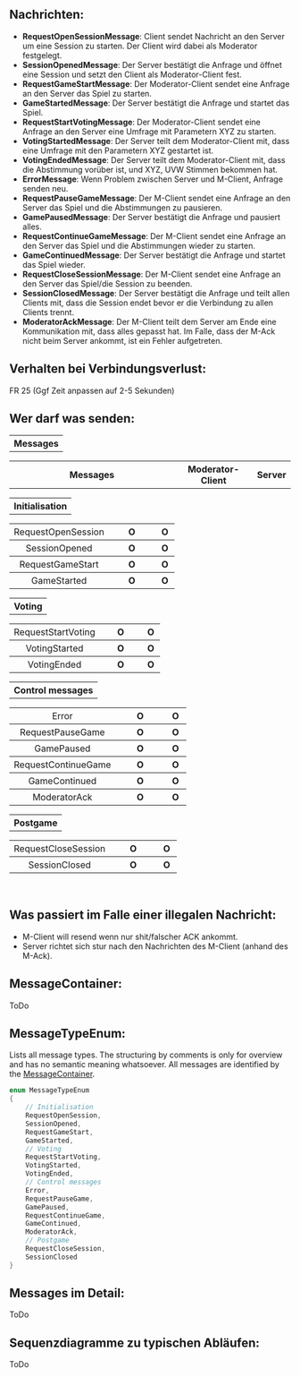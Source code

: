 ## Nachrichten:
- **RequestOpenSessionMessage**: Client sendet Nachricht an den Server um eine Session zu starten. Der Client wird dabei als Moderator festgelegt.
- **SessionOpenedMessage**: Der Server bestätigt die Anfrage und öffnet eine Session und setzt den Client als Moderator-Client fest.
- **RequestGameStartMessage**: Der Moderator-Client sendet eine Anfrage an den Server das Spiel zu starten.
- **GameStartedMessage**: Der Server bestätigt die Anfrage und startet das Spiel.
- **RequestStartVotingMessage**: Der Moderator-Client sendet eine Anfrage an den Server eine Umfrage mit Parametern XYZ zu starten.
- **VotingStartedMessage**: Der Server teilt dem Moderator-Client mit, dass eine Umfrage mit den Parametern XYZ gestartet ist.
- **VotingEndedMessage**: Der Server teilt dem Moderator-Client mit, dass die Abstimmung vorüber ist, und XYZ, UVW Stimmen bekommen hat.
- **ErrorMessage**: Wenn Problem zwischen Server und M-Client, Anfrage senden neu.
- **RequestPauseGameMessage**: Der M-Client sendet eine Anfrage an den Server das Spiel und die Abstimmungen zu pausieren.
- **GamePausedMessage**: Der Server bestätigt die Anfrage und pausiert alles.
- **RequestContinueGameMessage**: Der M-Client sendet eine Anfrage an den Server das Spiel und die Abstimmungen wieder zu starten.
- **GameContinuedMessage**: Der Server bestätigt die Anfrage und startet das Spiel wieder.
- **RequestCloseSessionMessage**: Der M-Client sendet eine Anfrage an den Server das Spiel/die Session zu beenden.
- **SessionClosedMessage**: Der Server bestätigt die Anfrage und teilt allen Clients mit, dass die Session endet bevor er die Verbindung zu allen Clients trennt.
- **ModeratorAckMessage**: Der M-Client teilt dem Server am Ende eine Kommunikation mit, dass alles gepasst hat. Im Falle, dass der M-Ack nicht beim Server ankommt, ist ein Fehler aufgetreten.

## Verhalten bei Verbindungsverlust:
FR 25 (Ggf Zeit anpassen auf 2-5 Sekunden)

## Wer darf was senden:

<table style="width:100%">
    <tr>
        <th>Messages</th>
    </tr>
    <tr>
        <table style="width:100%">
            <tr>
                <th style="width:60%">Messages</th>
                <th style="width:28%">Moderator-Client</th>
                <th style="width:12%">Server</th>
            </tr>
        </table>
    </tr>
    <tr>
        <table style="width:100%">
            <tr>
                <th>Initialisation</th>
            </tr>
        </table>
    </tr>
    <tr>
        <table style="width:100%">
            <tr>
                <th style="width:60%; font-weight: normal">RequestOpenSession</th>
                <th style="width:28%">O</th>
                <th style="width:12%">O</th>
            </tr>
            <tr>
                <th style="font-weight: normal">SessionOpened</th>
                <th>O</th>
                <th>O</th>
            </tr>
            <tr>
                <th style="font-weight: normal">RequestGameStart</th>
                <th>O</th>
                <th>O</th>
            </tr>
            <tr>
                <th style="font-weight: normal">GameStarted</th>
                <th>O</th>
                <th>O</th>
            </tr>
        </table>
    </tr>
    <tr>
        <table style="width:100%">
            <tr>
                <th>Voting</th>
            </tr>
        </table>
    </tr>
    <tr>
        <table style="width:100%">
            <tr>
                <th style="width:60%; font-weight: normal">RequestStartVoting</th>
                <th style="width:28%">O</th>
                <th style="width:12%">O</th>
            </tr>
            <tr>
                <th style="font-weight: normal">VotingStarted</th>
                <th>O</th>
                <th>O</th>
            </tr>
            <tr>
                <th style="font-weight: normal">VotingEnded</th>
                <th>O</th>
                <th>O</th>
            </tr>
        </table>
    </tr>
    <tr>
        <table style="width:100%">
            <tr>
                <th>Control messages</th>
            </tr>
        </table>
    </tr>
    <tr>
        <table style="width:100%">
            <tr>
                <th style="width:60%; font-weight: normal">Error</th>
                <th style="width:28%">O</th>
                <th style="width:12%">O</th>
            </tr>
            <tr>
                <th style="font-weight: normal">RequestPauseGame</th>
                <th>O</th>
                <th>O</th>
            </tr>
            <tr>
                <th style="font-weight: normal">GamePaused</th>
                <th>O</th>
                <th>O</th>
            </tr>
            <tr>
                <th style="font-weight: normal">RequestContinueGame</th>
                <th>O</th>
                <th>O</th>
            </tr>
            <tr>
                <th style="font-weight: normal">GameContinued</th>
                <th>O</th>
                <th>O</th>
            </tr>
            <tr>
                <th style="font-weight: normal">ModeratorAck</th>
                <th>O</th>
                <th>O</th>
            </tr>
        </table>
    </tr>
    <tr>
        <table style="width:100%">
            <tr>
                <th>Postgame</th>
            </tr>
        </table>
    </tr>
    <tr>
        <table style="width:100%">
            <tr>
                <th style="width:60%; font-weight: normal">RequestCloseSession</th>
                <th style="width:28%">O</th>
                <th style="width:12%">O</th>
            </tr>
            <tr>
                <th style="font-weight: normal">SessionClosed</th>
                <th>O</th>
                <th>O</th>
            </tr>
        </table>
    </tr>
</table>

</br>

## Was passiert im Falle einer illegalen Nachricht:
- M-Client will resend wenn nur shit/falscher ACK ankommt.
- Server richtet sich stur nach den Nachrichten des M-Client (anhand des M-Ack).

## MessageContainer:
ToDo

## MessageTypeEnum:

Lists all message types. The structuring by comments is only for overview and has no semantic meaning whatsoever. All messages are identified by the [MessageContainer](#messagecontainer).

``` csharp
enum MessageTypeEnum
{
    // Initialisation
    RequestOpenSession,
    SessionOpened,
    RequestGameStart,
    GameStarted,
    // Voting
    RequestStartVoting,
    VotingStarted,
    VotingEnded,
    // Control messages
    Error,
    RequestPauseGame,
    GamePaused,
    RequestContinueGame,
    GameContinued,
    ModeratorAck,
    // Postgame
    RequestCloseSession,
    SessionClosed
}
```

## Messages im Detail:
ToDo

## Sequenzdiagramme zu typischen Abläufen:
ToDo